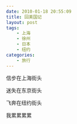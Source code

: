 ```yaml
---
date: 2010-01-18 20:55:09
title: 回美国记
layout: post
tags:
    - 上海
    - 徐州
    - 日本
    - 纽约
categories:
    - 旅行
---
```

信步在上海街头

迷失在东京街头

飞奔在纽约街头

我累累累累